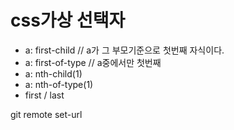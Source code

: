 # css가상 선택자

- a: first-child // a가 그 부모기준으로 첫번째 자식이다.
- a: first-of-type // a중에서만 첫번째
- a: nth-child(1)
- a: nth-of-type(1)
- first / last

git remote set-url 